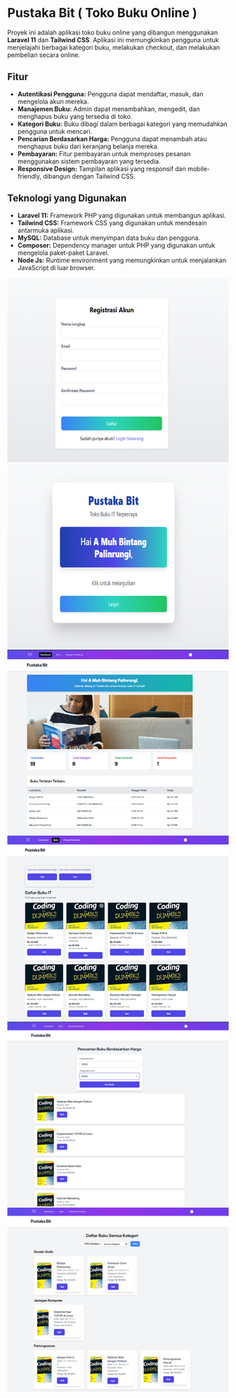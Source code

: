# Pustaka Bit ( Toko Buku Online )

Proyek ini adalah aplikasi toko buku online yang dibangun menggunakan **Laravel 11** dan **Tailwind CSS**. Aplikasi ini memungkinkan pengguna untuk menjelajahi berbagai kategori buku, melakukan checkout, dan melakukan pembelian secara online.

## Fitur

- **Autentikasi Pengguna:** Pengguna dapat mendaftar, masuk, dan mengelola akun mereka.
- **Manajemen Buku:** Admin dapat menambahkan, mengedit, dan menghapus buku yang tersedia di toko.
- **Kategori Buku:** Buku dibagi dalam berbagai kategori yang memudahkan pengguna untuk mencari.
- **Pencarian Berdasarkan Harga:** Pengguna dapat menambah atau menghapus buku dari keranjang belanja mereka.
- **Pembayaran:** Fitur pembayaran untuk memproses pesanan menggunakan sistem pembayaran yang tersedia.
- **Responsive Design:** Tampilan aplikasi yang responsif dan mobile-friendly, dibangun dengan Tailwind CSS.

## Teknologi yang Digunakan

- **Laravel 11:** Framework PHP yang digunakan untuk membangun aplikasi.
- **Tailwind CSS:** Framework CSS yang digunakan untuk mendesain antarmuka aplikasi.
- **MySQL:** Database untuk menyimpan data buku dan pengguna.
- **Composer:** Dependency manager untuk PHP yang digunakan untuk mengelola paket-paket Laravel.
- **Node Js:** Runtime environment yang memungkinkan untuk menjalankan JavaScript di luar browser.

<img src="./Image%20Pustaka%20Bit/3%20regist.png"  width="560" height="420" />
<img src="./Image%20Pustaka%20Bit/4%20selamat%20datang.png"  width="560" height="420" />
<img src="./Image%20Pustaka%20Bit/5%20dashboard.png"  width="560" height="420" />
<img src="./Image%20Pustaka%20Bit/6%20buku.png"  width="560" height="420" />
<img src="./Image%20Pustaka%20Bit/7%20cari%20harga.png"  width="560" height="420" />
<img src="./Image%20Pustaka%20Bit/8%20cari%20kategori.png"  width="560" height="420" />








